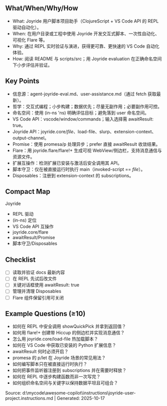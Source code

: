 ## What/When/Why/How
- What: Joyride 用户脚本项目助手（ClojureScript + VS Code API 的 REPL 驱动自动化）。
- When: 在用户目录或工程中使用 Joyride 开发交互式脚本、一次性自动化、可视化 Flare 等。
- Why: 通过 REPL 实时验证与演进，获得更可靠、更快速的 VS Code 自动化体验。
- How: 阅读 README 与 scripts/src；用 Joyride evaluation 在正确命名空间下小步评估并验证。

## Key Points
- 信息源：agent-joyride-eval.md、user-assistance.md（通过 fetch 获取最新）。
- 哲学：交互式编程；小步构建；数据优先；尽量无副作用；必要副作用可控。
- 命名空间：使用 (in-ns 'ns) 明确评估目标；避免落到 user 命名空间。
- VS Code API：vscode/window/commands；输入选择需 awaitResult: true。
- Joyride API：joyride.core/*file*、load-file、slurp、extension-context、output-channel。
- Promise：使用 promesa/p 处理异步；prefer 直接 awaitResult 收敛结果。
- Flare：用 joyride.flare/flare!+ 生成可视 WebView/侧边栏，支持消息通信与资源文件。
- 扩展互操作：检测扩展已安装与激活后安全调用其 API。
- 脚本守卫：仅在被直接运行时执行 main（invoked-script == *file*）。
- Disposables：注册到 extension-context 的 subscriptions。

## Compact Map
Joyride
- REPL 驱动
- (in-ns) 定位
- VS Code API 互操作
- joyride.core/flare
- awaitResult/Promise
- 脚本守卫/Disposables

## Checklist
- [ ] 读取并验证 docs 最新内容
- [ ] 在 REPL 先试后改文件
- [ ] 关键对话框使用 awaitResult: true
- [ ] 管理并清理 Disposables
- [ ] Flare 组件保留引用可关闭

## Example Questions (≥10)
- 如何在 REPL 中安全调用 showQuickPick 并拿到返回值？
- 如何用 flare!+ 创建带 Hiccup 的侧边栏并实现消息通信？
- 怎么用 joyride.core/load-file 热加载脚本？
- 如何在 VS Code 中获取已安装的 Python 扩展信息？
- awaitResult 何时必须开启？
- promesa 的 p/let 在 Joyride 场景的常见用法？
- 如何编写脚本只在被直接运行时执行？
- 如何把事件监听器注册到 subscriptions 并在需要时释放？
- 如何在 REPL 中逐步构建函数而非一次写完？
- 如何组织命名空间与关键字以保持数据平坦且可组合？

Source: d:\mycode\awesome-copilot\instructions\joyride-user-project.instructions.md | Generated: 2025-10-17

